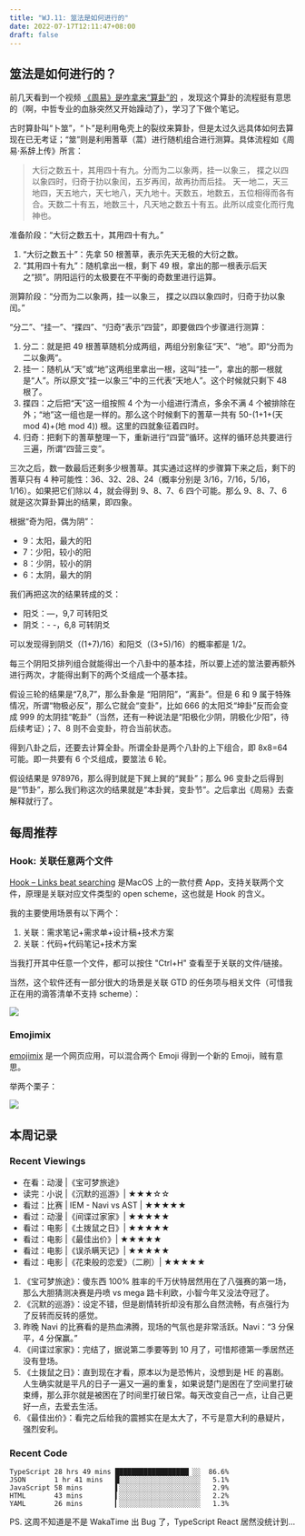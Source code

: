 ```yaml
---
title: "WJ.11: 筮法是如何进行的"
date: 2022-07-17T12:11:47+08:00
draft: false
---
```


## 筮法是如何进行的？

前几天看到一个视频  [《周易》是咋拿来“算卦”的](https://www.bilibili.com/video/BV1yY4y1G7SU) ，发现这个算卦的流程挺有意思的（啊，中哲专业的血脉突然又开始躁动了），学习了下做个笔记。

古时算卦叫“卜筮”，“卜”是利用龟壳上的裂纹来算卦，但是太过久远具体如何去算现在已无考证；“筮”则是利用蓍草（蒿）进行随机组合进行测算。具体流程如《周易·系辞上传》所言：

> 大衍之数五十，其用四十有九。分而为二以象两，挂一以象三， 揲之以四以象四时，归奇于扐以象闰，五岁再闰，故再扐而后挂。 天一地二，天三地四，天五地六，天七地八，天九地十。天数五，地数五，五位相得而各有合。天数二十有五，地数三十，凡天地之数五十有五。此所以成变化而行鬼神也。


准备阶段：“大衍之数五十，其用四十有九。”

1. “大衍之数五十”：先拿 50 根蓍草，表示先天无极的大衍之数。
2. “其用四十有九”：随机拿出一根，剩下 49 根，拿出的那一根表示后天之“损”。阴阳运行的太极要在不平衡的奇数里进行运算。

测算阶段：“分而为二以象两，挂一以象三， 揲之以四以象四时，归奇于扐以象闰。”

“分二”、“挂一”、“揲四”、“归奇”表示“四营”，即要做四个步骤进行测算：

1. 分二：就是把 49 根蓍草随机分成两组，两组分别象征“天”、“地”。即“分而为二以象两”。
2. 挂一：随机从“天”或“地”这两组里拿出一根，这叫“挂一”，拿出的那一根就是“人”。所以原文“挂一以象三”中的三代表“天地人”。这个时候就只剩下 48 根了。
3. 揲四：之后把“天”这一组按照 4 个为一小组进行清点，多余不满 4 个被排除在外；“地”这一组也是一样的。那么这个时候剩下的蓍草一共有 50-(1+1+(天 mod 4)+(地 mod 4)) 根。这里的四就象征着四时。
4. 归奇：把剩下的蓍草整理一下，重新进行“四营”循环。这样的循环总共要进行三遍，所谓“四营三变”。

三次之后，数一数最后还剩多少根蓍草。其实通过这样的步骤算下来之后，剩下的蓍草只有 4 种可能性：36、32、28、24（概率分别是 3/16，7/16，5/16，1/16）。如果把它们除以 4，就会得到 9、8、7、6 四个可能。那么 9、8、7、6 就是这次算卦算出的结果，即四象。

根据“奇为阳，偶为阴”：

- 9：太阳，最大的阳
- 7：少阳，较小的阳
- 8：少阴，较小的阴
- 6：太阴，最大的阴

我们再把这次的结果转成的爻：

- 阳爻：—，9,7 可转阳爻
- 阴爻：- -，6,8 可转阴爻

可以发现得到阴爻（(1+7)/16）和阳爻（(3+5)/16）的概率都是 1/2。

每三个阴阳爻排列组合就能得出一个八卦中的基本挂，所以要上述的筮法要再额外进行两次，才能得出剩下的两个爻组成一个基本挂。

假设三轮的结果是“7,8,7”，那么卦象是 “阳阴阳”，“离卦”。但是 6 和 9 属于特殊情况，所谓“物极必反”，那么它就会“变卦”，比如 666 的太阳爻“坤卦”反而会变成 999 的太阴挂“乾卦”（当然，还有一种说法是“阳极化少阴，阴极化少阳”，待后续考证）；7、8 则不会变卦，符合当前状态。

得到八卦之后，还要去计算全卦。所谓全卦是两个八卦的上下组合，即 8x8=64 可能。即一共要有 6 个爻组成，要筮法 6 轮。

假设结果是 978976，那么得到就是下巽上巽的“巽卦”；那么 96 变卦之后得到是“节卦”，那么我们称这次的结果就是“本卦巽，变卦节”。之后拿出《周易》去查解释就行了。


## 每周推荐

### Hook: 关联任意两个文件

[Hook – Links beat searching](https://hookproductivity.com/) 是MacOS 上的一款付费 App，支持关联两个文件，原理是关联对应文件类型的 open scheme，这也就是 Hook 的含义。

我的主要使用场景有以下两个：

1. 关联：需求笔记+需求单+设计稿+技术方案
2. 关联：代码+代码笔记+技术方案

当我打开其中任意一个文件，都可以按住 "Ctrl+H" 查看至于关联的文件/链接。

当然，这个软件还有一部分很大的场景是关联 GTD 的任务项与相关文件（可惜我正在用的滴答清单不支持 scheme）：

![](https://airing.ursb.me/image/blog/2022071701.png)


### Emojimix

[emojimix](https://tikolu.net/emojimix/) 是一个网页应用，可以混合两个 Emoji 得到一个新的 Emoji，贼有意思。

举两个栗子：

![](https://airing.ursb.me/image/blog/emojimix.jpg)

## 本周记录 

### Recent Viewings

- 在看：动漫 |《宝可梦旅途》
- 读完：小说 |《沉默的巡游》| ★★★☆☆
- 看过：比赛 | IEM - Navi vs AST | ★★★★★
- 看过：动漫 |《间谍过家家》| ★★★★★
- 看过：电影 |《土拨鼠之日》| ★★★★★
- 看过：电影 |《最佳出价》| ★★★★★
- 看过：电影 |《误杀瞒天记》| ★★★★★
- 看过：电影 |《花束般的恋爱》（二刷）| ★★★★★


1. 《宝可梦旅途》：傻东西 100% 胜率的千万伏特居然用在了八强赛的第一场，那么大胆猜测决赛是丹喷 vs mega 路卡利欧，小智今年又没法夺冠了。
2. 《沉默的巡游》：设定不错，但是剧情转折却没有那么自然流畅，有点强行为了反转而反转的感觉。
3. 昨晚 Navi 的比赛看的是热血沸腾，现场的气氛也是非常活跃。Navi：“3 分保平，4 分保赢。”
4. 《间谍过家家》：完结了，据说第二季要等到 10 月了，可惜邦德第一季居然还没有登场。
5. 《土拨鼠之日》：直到现在才看，原本以为是恐怖片，没想到是 HE 的喜剧。人生确实就是平凡的日子一遍又一遍的重复，如果说楚门是困在了空间里打破束缚，那么菲尔就是被困在了时间里打破日常。每天改变自己一点，让自己更好一点，去爱去生活。
6. 《最佳出价》：看完之后给我的震撼实在是太大了，不亏是意大利的悬疑片，强烈安利。

### Recent Code

```
TypeScript 28 hrs 49 mins ██████████████████▏░░  86.6%
JSON       1 hr 41 mins   █░░░░░░░░░░░░░░░░░░░░   5.1%
JavaScript 58 mins        ▌░░░░░░░░░░░░░░░░░░░░   2.9%
HTML       43 mins        ▍░░░░░░░░░░░░░░░░░░░░   2.2%
YAML       26 mins        ▎░░░░░░░░░░░░░░░░░░░░   1.3%
```

PS. 这周不知道是不是 WakaTime 出 Bug 了，TypeScript React 居然没统计到…
